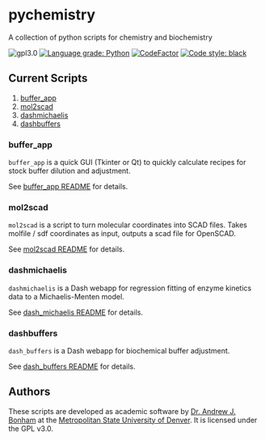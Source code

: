# pychemistry
A collection of python scripts for chemistry and biochemistry

![gpl3.0](https://img.shields.io/github/license/Paradoxdruid/pychemistry.svg "GPL 3.0 Licensed")  [![Language grade: Python](https://img.shields.io/lgtm/grade/python/g/Paradoxdruid/pychemistry.svg?logo=lgtm&logoWidth=18)](https://lgtm.com/projects/g/Paradoxdruid/pychemistry/context:python)  [![CodeFactor](https://www.codefactor.io/repository/github/paradoxdruid/pychemistry/badge)](https://www.codefactor.io/repository/github/paradoxdruid/pychemistry) [![Code style: black](https://img.shields.io/badge/code%20style-black-000000.svg)](https://github.com/ambv/black) 


## Current Scripts

1. [buffer_app](#buffer_app)
2. [mol2scad](#mol2scad)
3. [dashmichaelis](#dashmichaelis)
4. [dashbuffers](#dashbuffers)

### buffer_app

`buffer_app` is a quick GUI (Tkinter or Qt) to quickly calculate recipes for stock buffer dilution and adjustment.

See [buffer_app README](/scripts/buffer_app/README.md) for details.

### mol2scad

`mol2scad` is a script to turn molecular coordinates into SCAD files.  Takes molfile / sdf coordinates as input, outputs a scad file for OpenSCAD.

See [mol2scad README](/scripts/mol2scad/README.md) for details.

### dashmichaelis

`dashmichaelis` is a Dash webapp for regression fitting of enzyme kinetics data to a Michaelis-Menten model.

See [dash_michaelis README](/scripts/dash_michaelis/README.md) for details.

### dashbuffers

`dash_buffers` is a Dash webapp for biochemical buffer adjustment.

See [dash_buffers README](/scripts/dash_buffers/README.md) for details.


## Authors
These scripts are developed as academic software by [Dr. Andrew J. Bonham](https://github.com/Paradoxdruid) at the [Metropolitan State University of Denver](https://www.msudenver.edu). It is licensed under the GPL v3.0.
